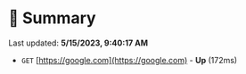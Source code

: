 # 📖 Summary
Last updated: **5/15/2023, 9:40:17 AM**

- `GET` [https://google.com](https://google.com) - **Up** (172ms)
